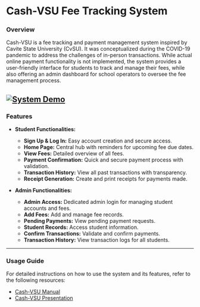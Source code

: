 # Cash-VSU Fee Tracking System

### Overview
Cash-VSU is a fee tracking and payment management system inspired by Cavite State University (CvSU). It was conceptualized during the COVID-19 pandemic to address the challenges of in-person transactions. While actual online payment functionality is not implemented, the system provides a user-friendly interface for students to track and manage their fees, while also offering an admin dashboard for school operators to oversee the fee management process.

[![System Demo](https://img.youtube.com/vi/Tcs18evW2k0/0.jpg)](https://www.youtube.com/watch?v=Tcs18evW2k0)
---

### Features
- **Student Functionalities:**
  - **Sign Up & Log In:** Easy account creation and secure access.
  - **Home Page:** Central hub with reminders for upcoming fee due dates.
  - **View Fees:** Detailed overview of all fees.
  - **Payment Confirmation:** Quick and secure payment process with validation.
  - **Transaction History:** View all past transactions with transparency.
  - **Receipt Generation:** Create and print receipts for payments made.

- **Admin Functionalities:**
  - **Admin Access:** Dedicated admin login for managing student accounts and fees.
  - **Add Fees:** Add and manage fee records.
  - **Pending Payments:** View pending payment requests.
  - **Student Records:** Access student information.
  - **Confirm Transactions:** Validate and confirm payments.
  - **Transaction History:** View transaction logs for all students.

---

### Usage Guide
For detailed instructions on how to use the system and its features, refer to the following resources:
- [Cash-VSU Manual](./Cash-VSU%20Manual%20(Final).pdf)  
- [Cash-VSU Presentation](./Cash-VSU%20presentation.pptx)
